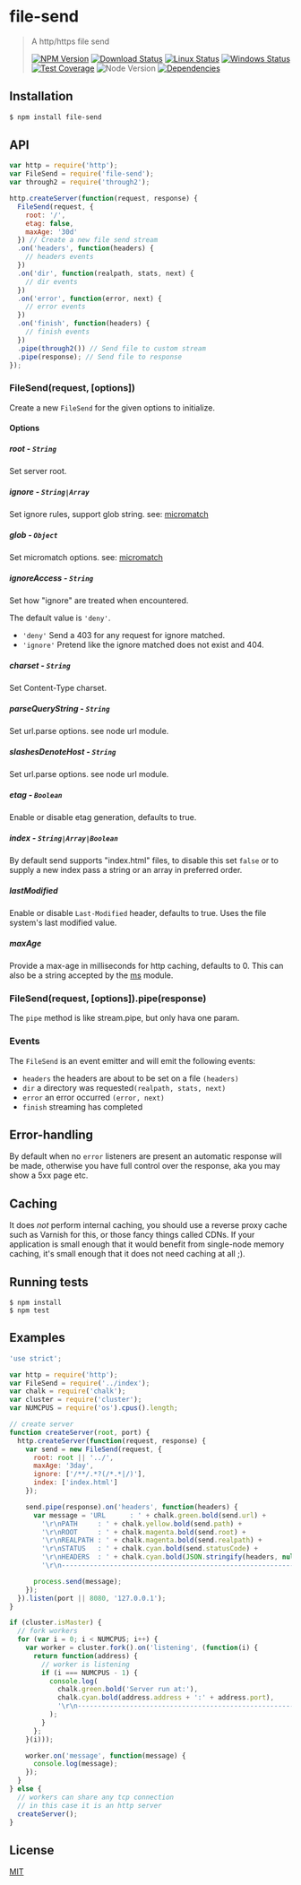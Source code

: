 # file-send

>A http/https file send
>
>[![NPM Version][npm-image]][npm-url]
>[![Download Status][download-image]][npm-url]
>[![Linux Status][travis-image]][travis-url]
>[![Windows Status][appveyor-image]][appveyor-url]
>[![Test Coverage][coveralls-image]][coveralls-url]
>![Node Version][node-image]
>[![Dependencies][david-image]][david-url]

## Installation

```bash
$ npm install file-send
```

## API

```js
var http = require('http');
var FileSend = require('file-send');
var through2 = require('through2');

http.createServer(function(request, response) {
  FileSend(request, {
    root: '/',
    etag: false,
    maxAge: '30d'
  }) // Create a new file send stream
  .on('headers', function(headers) {
    // headers events
  })
  .on('dir', function(realpath, stats, next) {
    // dir events
  })
  .on('error', function(error, next) {
    // error events
  })
  .on('finish', function(headers) {
    // finish events
  })
  .pipe(through2()) // Send file to custom stream
  .pipe(response); // Send file to response
});
```

### FileSend(request, [options])

  Create a new `FileSend` for the given options to initialize.

#### Options

##### *root* - ```String```

  Set server root.

##### *ignore* - ```String|Array```

  Set ignore rules, support glob string.  see: [micromatch](https://github.com/jonschlinkert/micromatch)

##### *glob* - ```Object```

  Set micromatch options.  see: [micromatch](https://github.com/jonschlinkert/micromatch#options)

##### *ignoreAccess* - ```String```

  Set how "ignore" are treated when encountered.

  The default value is `'deny'`.

  - `'deny'` Send a 403 for any request for ignore matched.
  - `'ignore'` Pretend like the ignore matched does not exist and 404.

##### *charset* - ```String```

  Set Content-Type charset.

##### *parseQueryString* - ```String```

  Set url.parse options. see node url module.

##### *slashesDenoteHost* - ```String```

  Set url.parse options. see node url module.

##### *etag* - ```Boolean```

  Enable or disable etag generation, defaults to true.

##### *index* - ```String|Array|Boolean```

  By default send supports "index.html" files, to disable this set `false` or to supply a new index pass a string or an array in preferred order.

##### *lastModified*

  Enable or disable `Last-Modified` header, defaults to true. Uses the file system's last modified value.

##### *maxAge*

  Provide a max-age in milliseconds for http caching, defaults to 0.
  This can also be a string accepted by the [ms](https://www.npmjs.org/package/ms#readme) module.

### FileSend(request, [options]).pipe(response)

 The `pipe` method is like stream.pipe, but only hava one param.

### Events
  The `FileSend` is an event emitter and will emit the following events:

  - `headers` the headers are about to be set on a file `(headers)`
  - `dir` a directory was requested`(realpath, stats, next)`
  - `error` an error occurred `(error, next)`
  - `finish` streaming has completed

## Error-handling

  By default when no `error` listeners are present an automatic response will be made, otherwise you have full control over the response, aka you may show a 5xx page etc.

## Caching

  It does _not_ perform internal caching, you should use a reverse proxy cache such as Varnish for this, or those fancy things called CDNs. If your application is small enough that it would benefit from single-node memory caching, it's small enough that it does not need caching at all ;).

## Running tests

```
$ npm install
$ npm test
```

## Examples

```js
'use strict';

var http = require('http');
var FileSend = require('../index');
var chalk = require('chalk');
var cluster = require('cluster');
var NUMCPUS = require('os').cpus().length;

// create server
function createServer(root, port) {
  http.createServer(function(request, response) {
    var send = new FileSend(request, {
      root: root || '../',
      maxAge: '3day',
      ignore: ['/**/.*?(/*.*|/)'],
      index: ['index.html']
    });

    send.pipe(response).on('headers', function(headers) {
      var message = 'URL      : ' + chalk.green.bold(send.url) +
        '\r\nPATH     : ' + chalk.yellow.bold(send.path) +
        '\r\nROOT     : ' + chalk.magenta.bold(send.root) +
        '\r\nREALPATH : ' + chalk.magenta.bold(send.realpath) +
        '\r\nSTATUS   : ' + chalk.cyan.bold(send.statusCode) +
        '\r\nHEADERS  : ' + chalk.cyan.bold(JSON.stringify(headers, null, 2)) +
        '\r\n-----------------------------------------------------------------------------------------';

      process.send(message);
    });
  }).listen(port || 8080, '127.0.0.1');
}

if (cluster.isMaster) {
  // fork workers
  for (var i = 0; i < NUMCPUS; i++) {
    var worker = cluster.fork().on('listening', (function(i) {
      return function(address) {
        // worker is listening
        if (i === NUMCPUS - 1) {
          console.log(
            chalk.green.bold('Server run at:'),
            chalk.cyan.bold(address.address + ':' + address.port),
            '\r\n-----------------------------------------------------------------------------------------'
          );
        }
      };
    }(i)));

    worker.on('message', function(message) {
      console.log(message);
    });
  }
} else {
  // workers can share any tcp connection
  // in this case it is an http server
  createServer();
}
```

## License

[MIT](LICENSE)

[travis-image]: https://img.shields.io/travis/nuintun/file-send/master.svg?style=flat-square&label=linux
[travis-url]: https://travis-ci.org/nuintun/file-send
[appveyor-image]: https://img.shields.io/appveyor/ci/nuintun/file-send/master.svg?style=flat-square&label=windows
[appveyor-url]: https://ci.appveyor.com/project/nuintun/file-send
[coveralls-image]: https://img.shields.io/coveralls/nuintun/file-send/master.svg?style=flat-square
[coveralls-url]: https://coveralls.io/r/nuintun/file-send?branch=master
[node-image]: https://img.shields.io/node/v/file-send.svg?style=flat-square
[david-image]: https://img.shields.io/david/nuintun/file-send.svg?style=flat-square
[david-url]: https://david-dm.org/nuintun/file-send
[npm-image]: https://img.shields.io/npm/v/file-send.svg?style=flat-square
[npm-url]: https://www.npmjs.org/package/file-send
[download-image]: https://img.shields.io/npm/dm/file-send.svg?style=flat-square
